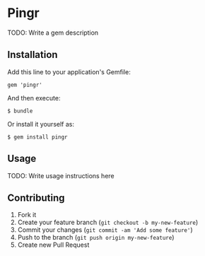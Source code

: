 # Pingr

TODO: Write a gem description

## Installation

Add this line to your application's Gemfile:

    gem 'pingr'

And then execute:

    $ bundle

Or install it yourself as:

    $ gem install pingr

## Usage

TODO: Write usage instructions here

## Contributing

1. Fork it
2. Create your feature branch (`git checkout -b my-new-feature`)
3. Commit your changes (`git commit -am 'Add some feature'`)
4. Push to the branch (`git push origin my-new-feature`)
5. Create new Pull Request
